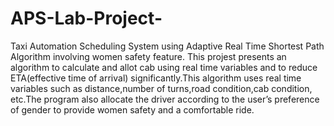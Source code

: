 # APS-Lab-Project-
Taxi Automation Scheduling System using Adaptive Real Time Shortest Path Algorithm involving women safety feature.
This projest presents an algorithm to calculate and allot cab using real time variables and to reduce ETA(effective time of arrival) significantly.This algorithm uses real time variables such as distance,number of turns,road condition,cab condition, etc.The program also allocate the driver according to the user’s preference of gender to provide women safety and a comfortable ride.
